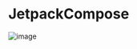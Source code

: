 # JetpackCompose


![image](https://github.com/user-attachments/assets/760f47c0-8ec6-4192-be32-775e90e8faaa)

